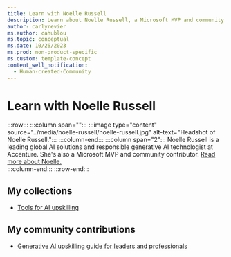 ```yaml
---
title: Learn with Noelle Russell
description: Learn about Noelle Russell, a Microsoft MVP and community contributor. 
author: carlyrevier
ms.author: cahublou
ms.topic: conceptual
ms.date: 10/26/2023
ms.prod: non-product-specific
ms.custom: template-concept
content_well_notification: 
  - Human-created-Community
---
```


# Learn with Noelle Russell

:::row:::
   :::column span="":::
        :::image type="content" source="../media/noelle-russell/noelle-russell.jpg" alt-text="Headshot of Noelle Russell.":::
   :::column-end:::
   :::column span="2":::
      Noelle Russell is a leading global AI solutions and responsible generative AI technologist at Accenture. She's also a Microsoft MVP and community contributor. [Read more about Noelle.](https://techcommunity.microsoft.com/t5/microsoft-mvp-award-program-blog/learn-more-about-ai-and-accessibility/ba-p/3938397)  
   :::column-end:::
:::row-end:::

## My collections

- [Tools for AI upskilling](https://learn.microsoft.com/collections/8qwyb04m3xmp15)

## My community contributions

- [Generative AI upskilling guide for leaders and professionals](generative-ai-upskilling-guide.md)